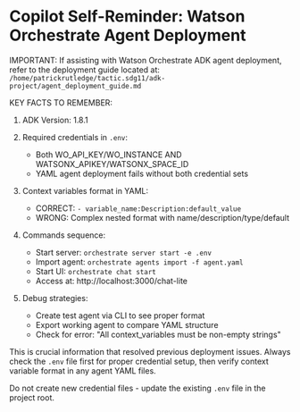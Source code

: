 # Copilot Self-Reminder: Watson Orchestrate Agent Deployment

IMPORTANT: If assisting with Watson Orchestrate ADK agent deployment, refer to the deployment guide located at:
`/home/patrickrutledge/tactic.sdg11/adk-project/agent_deployment_guide.md`

KEY FACTS TO REMEMBER:
1. ADK Version: 1.8.1
2. Required credentials in `.env`:
   - Both WO_API_KEY/WO_INSTANCE AND WATSONX_APIKEY/WATSONX_SPACE_ID
   - YAML agent deployment fails without both credential sets

3. Context variables format in YAML:
   - CORRECT: `- variable_name:Description:default_value`
   - WRONG: Complex nested format with name/description/type/default

4. Commands sequence:
   - Start server: `orchestrate server start -e .env`
   - Import agent: `orchestrate agents import -f agent.yaml`
   - Start UI: `orchestrate chat start`
   - Access at: http://localhost:3000/chat-lite

5. Debug strategies:
   - Create test agent via CLI to see proper format
   - Export working agent to compare YAML structure
   - Check for error: "All context_variables must be non-empty strings"

This is crucial information that resolved previous deployment issues. Always check the `.env` file first for proper credential setup, then verify context variable format in any agent YAML files.

Do not create new credential files - update the existing `.env` file in the project root.
